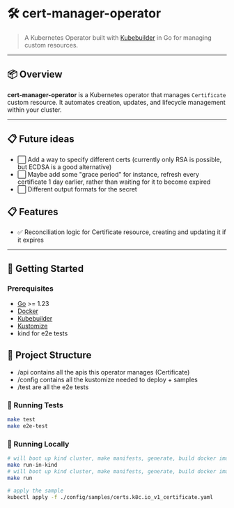# 🛠️ cert-manager-operator

> A Kubernetes Operator built with [Kubebuilder](https://book.kubebuilder.io) in Go for managing custom resources.

---

## 📦 Overview

**cert-manager-operator** is a Kubernetes operator that manages `Certificate` custom resource. 
It automates creation, updates, and lifecycle management within your cluster.

---
## 📋 Future ideas
- ⬜ Add a way to specify different certs (currently only RSA is possible, but ECDSA is a good alternative)
- ⬜ Maybe add some "grace period" for instance, refresh every certificate 1 day earlier, rather than waiting for it to become expired
- ⬜ Different output formats for the secret


## 📋 Features

- ✅ Reconciliation logic for Certificate resource, creating and updating it if it expires

---

## 🚀 Getting Started

### Prerequisites

- [Go](https://golang.org/) >= 1.23
- [Docker](https://www.docker.com/)
- [Kubebuilder](https://book.kubebuilder.io/quick-start.html)
- [Kustomize](https://kubectl.docs.kubernetes.io/installation/kustomize/)
- kind for e2e tests

## 📂 Project Structure

- /api contains all the apis this operator manages (Certificate)
- /config contains all the kustomize needed to deploy + samples
- /test are all the e2e tests

### 🧪 Running Tests
```bash
make test
make e2e-test
```

### 🧪 Running Locally

```bash
# will boot up kind cluster, make manifests, generate, build docker image and run all in the kind cluster
make run-in-kind 
# will boot up kind cluster, make manifests, generate, build docker image and run the operator locally 
make run
```

```bash
# apply the sample
kubectl apply -f ./config/samples/certs.k8c.io_v1_certificate.yaml
```